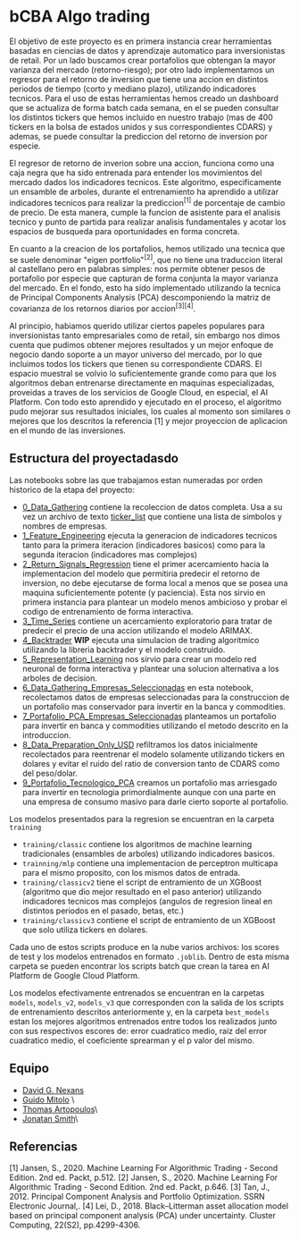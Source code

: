 # bCBA Algo trading

El objetivo de este proyecto es en primera instancia crear herramientas basadas en ciencias de datos y aprendizaje automatico para inversionistas de retail. Por un lado buscamos crear portafolios que obtengan la mayor varianza del mercado (retorno-riesgo); por otro lado implementamos un regresor para el retorno de inversion que tiene una accion en distintos periodos de tiempo (corto y mediano plazo), utilizando indicadores tecnicos. Para el uso de estas herramientas hemos creado un dashboard que se actualiza de forma batch cada semana, en el se pueden consultar los distintos tickers que hemos incluido en nuestro trabajo (mas de 400 tickers en la bolsa de estados unidos y sus correspondientes CDARS) y ademas, se puede consultar la prediccion del retorno de inversion por especie.

El regresor de retorno de inverion sobre una accion, funciona como una caja negra que ha sido entrenada para entender los movimientos del mercado dados los indicadores tecnicos. Este algoritmo, especificamente un ensamble de arboles, durante el entrenamiento ha aprendido a utilizar indicadores tecnicos para realizar la prediccion<sup>[1]</sup> de porcentaje de cambio de precio. De esta manera, cumple la funcion de asistente para el analisis tecnico y punto de partida para realizar analisis fundamentales y acotar los espacios de busqueda para oportunidades en forma concreta.

En cuanto a la creacion de los portafolios, hemos utilizado una tecnica que se suele denominar "eigen portfolio"<sup>[2]</sup>, que no tiene una traduccion literal al castellano pero en palabras simples: nos permite obtener pesos de portafolio por especie que capturan de forma conjunta la mayor varianza del mercado. En el fondo, esto ha sido implementado utilizando la tecnica de Principal Components Analysis (PCA) descomponiendo la matriz de covarianza de los retornos diarios por accion<sup>[3]</sup><sup>[4]</sup>.

Al principio, habiamos querido utilizar ciertos papeles populares para inversionistas tanto empresariales como de retail, sin embargo nos dimos cuenta que pudimos obtener mejores resultados y un mejor enfoque de negocio dando soporte a un mayor universo del mercado, por lo que incluimos todos los tickers que tienen su correspondiente CDARS. El espacio muestral se volvio lo suficientemente grande como para que los algoritmos deban entrenarse directamente en maquinas especializadas, proveidas a traves de los servicios de Google Cloud, en especial, el AI Platform. Con todo esto aprendido y ejecutado en el proceso, el algoritmo pudo mejorar sus resultados iniciales, los cuales al momento son similares o mejores que los descritos la referencia [1] y mejor proyeccion de aplicacion en el mundo de las inversiones. 

## Estructura del proyectadasdo

Las notebooks sobre las que trabajamos estan numeradas por orden historico de la etapa del proyecto:

* [0_Data_Gathering](./0_Data_Gathering.ipynb) contiene la recoleccion de datos completa. Usa a su vez un archivo de texto [ticker_list](./data/ticker_list.txt) que contiene una lista de simbolos y nombres de empresas.
* [1_Feature_Engineering](./1_Feature_Engineering.ipynb) ejecuta la generacion de indicadores tecnicos tanto para la primera iteracion (indicadores basicos) como para la segunda iteracion (indicadores mas complejos)
* [2_Return_Signals_Regression](./2_Return_Signals_Regression.ipynb) tiene el primer acercamiento hacia la implementacion del modelo que permitiria predecir el retorno de inversion, no debe ejecutarse de forma local a menos que se posea una maquina suficientemente potente (y paciencia). Esta nos sirvio en primera instancia para plantear un modelo menos ambicioso y probar el codigo de entrenamiento de forma interactiva.
* [3_Time_Series](./3_Time_Series.ipynb) contiene un acercamiento exploratorio para tratar de predecir el precio de una accion utilizando el modelo ARIMAX.
* [4_Backtrader](./4_Backtrader.ipynb) **WIP** ejecuta una simulacion de trading algoritmico utilizando la libreria backtrader y el modelo construido.
* [5_Representation_Learning](./5_Representation_Learning.ipynb) nos sirvio para crear un modelo red neuronal de forma interactiva y plantear una solucion alternativa a los arboles de decision.
* [6_Data_Gathering_Empresas_Seleccionadas](./6_Data_Gathering_Empresas_Seleccionadas.ipynb) en esta notebook, recolectamos datos de empresas seleccionadas para la construccion de un portafolio mas conservador para invertir en la banca y commodities.
* [7_Portafolio_PCA_Empresas_Seleccionadas](7_Portafolio_PCA_Empresas_Seleccionadas.ipynb) planteamos un portafolio para invertir en banca y commodities utilizando el metodo descrito en la introduccion.
* [8_Data_Preparation_Only_USD](./8_Data_Preparation_Only_USD.ipynb) refiltramos los datos inicialmente recolectados para reentrenar el modelo solamente utilizando tickers en dolares y evitar el ruido del ratio de conversion tanto de CDARS como del peso/dolar.
* [9_Portafolio_Tecnologico_PCA](./9_Portafolio_Tecnologico_PCA.ipynb) creamos un portafolio mas arriesgado para invertir en tecnologia primordialmente aunque con una parte en una empresa de consumo masivo para darle cierto soporte al portafolio.

Los modelos presentados para la regresion se encuentran en la carpeta ```training```

* ```training/classic``` contiene los algoritmos de machine learning tradicionales (ensambles de arboles) utilizando indicadores basicos.
* ```trainning/mlp``` contiene una implementacion de perceptron multicapa para el mismo proposito, con los mismos datos de entrada.
* ```training/classicv2``` tiene el script de entramiento de un XGBoost (algoritmo que dio mejor resultado en el paso anterior) utilizando indicadores tecnicos mas complejos (angulos de regresion lineal en distintos periodos en el pasado, betas, etc.)
* ```training/classicv3``` contiene el script de entramiento de un XGBoost que solo utiliza tickers en dolares.

Cada uno de estos scripts produce en la nube varios archivos: los scores de test y los modelos entrenados en formato ```.joblib```. Dentro de esta misma carpeta se pueden encontrar los scripts batch que crean la tarea en AI Platform de Google Cloud Platform.

Los modelos efectivamente entrenados se encuentran en la carpetas ```models```, ```models_v2```, ```models_v3``` que corresponden con la salida de los scripts de entrenamiento descritos anteriormente y, en la carpeta ```best_models``` estan los mejores algoritmos entrenados entre todos los realizados junto con sus respectivos escores de: error cuadratico medio, raiz del error cuadratico medio, el coeficiente sprearman y el p valor del mismo.

## Equipo

* [David G. Nexans](https://github.com/cnexans)
* [Guido Mitolo](https://github.com/guidomitolo) \
* [Thomas Artopoulos](https://github.com/thomasartopoulos)\
* [Jonatan Smith](https://github.com/John31991)\

## Referencias

[1] Jansen, S., 2020. Machine Learning For Algorithmic Trading - Second Edition. 2nd ed. Packt, p.512.
[2] Jansen, S., 2020. Machine Learning For Algorithmic Trading - Second Edition. 2nd ed. Packt, p.646.
[3] Tan, J., 2012. Principal Component Analysis and Portfolio Optimization. SSRN Electronic Journal,.
[4] Lei, D., 2018. Black–Litterman asset allocation model based on principal component analysis (PCA) under uncertainty. Cluster Computing, 22(S2), pp.4299-4306.
